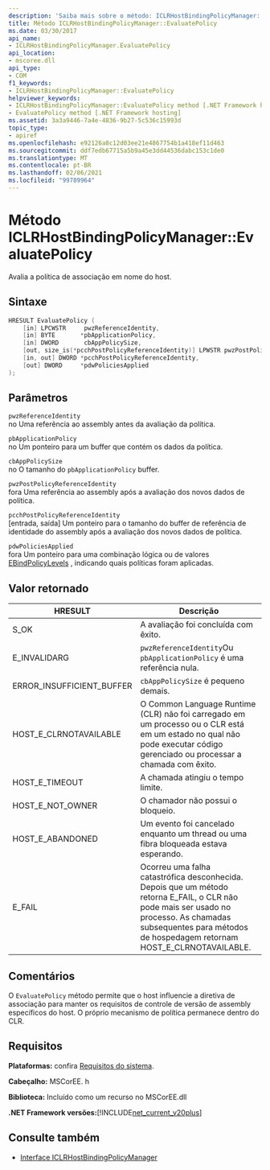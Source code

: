 ```yaml
---
description: 'Saiba mais sobre o método: ICLRHostBindingPolicyManager:: EvaluatePolicy'
title: Método ICLRHostBindingPolicyManager::EvaluatePolicy
ms.date: 03/30/2017
api_name:
- ICLRHostBindingPolicyManager.EvaluatePolicy
api_location:
- mscoree.dll
api_type:
- COM
f1_keywords:
- ICLRHostBindingPolicyManager::EvaluatePolicy
helpviewer_keywords:
- ICLRHostBindingPolicyManager::EvaluatePolicy method [.NET Framework hosting]
- EvaluatePolicy method [.NET Framework hosting]
ms.assetid: 3a3a9446-7a4e-4836-9b27-5c536c15993d
topic_type:
- apiref
ms.openlocfilehash: e92126a8c12d03ee21e4867754b1a418ef11d463
ms.sourcegitcommit: ddf7edb67715a5b9a45e3dd44536dabc153c1de0
ms.translationtype: MT
ms.contentlocale: pt-BR
ms.lasthandoff: 02/06/2021
ms.locfileid: "99789964"
---
```

# <a name="iclrhostbindingpolicymanagerevaluatepolicy-method"></a>Método ICLRHostBindingPolicyManager::EvaluatePolicy

Avalia a política de associação em nome do host.  
  
## <a name="syntax"></a>Sintaxe  
  
```cpp  
HRESULT EvaluatePolicy (  
    [in] LPCWSTR     pwzReferenceIdentity,  
    [in] BYTE       *pbApplicationPolicy,  
    [in] DWORD       cbAppPolicySize,  
    [out, size_is(*pcchPostPolicyReferenceIdentity)] LPWSTR pwzPostPolicyReferenceIdentity,  
    [in, out] DWORD *pcchPostPolicyReferenceIdentity,  
    [out] DWORD     *pdwPoliciesApplied  
);  
```  
  
## <a name="parameters"></a>Parâmetros  

 `pwzReferenceIdentity`  
 no Uma referência ao assembly antes da avaliação da política.  
  
 `pbApplicationPolicy`  
 no Um ponteiro para um buffer que contém os dados da política.  
  
 `cbAppPolicySize`  
 no O tamanho do `pbApplicationPolicy` buffer.  
  
 `pwzPostPolicyReferenceIdentity`  
 fora Uma referência ao assembly após a avaliação dos novos dados de política.  
  
 `pcchPostPolicyReferenceIdentity`  
 [entrada, saída] Um ponteiro para o tamanho do buffer de referência de identidade do assembly após a avaliação dos novos dados de política.  
  
 `pdwPoliciesApplied`  
 fora Um ponteiro para uma combinação lógica ou de valores [EBindPolicyLevels](ebindpolicylevels-enumeration.md) , indicando quais políticas foram aplicadas.  
  
## <a name="return-value"></a>Valor retornado  
  
|HRESULT|Descrição|  
|-------------|-----------------|  
|S_OK|A avaliação foi concluída com êxito.|  
|E_INVALIDARG|`pwzReferenceIdentity`Ou `pbApplicationPolicy` é uma referência nula.|  
|ERROR_INSUFFICIENT_BUFFER|`cbAppPolicySize` é pequeno demais.|  
|HOST_E_CLRNOTAVAILABLE|O Common Language Runtime (CLR) não foi carregado em um processo ou o CLR está em um estado no qual não pode executar código gerenciado ou processar a chamada com êxito.|  
|HOST_E_TIMEOUT|A chamada atingiu o tempo limite.|  
|HOST_E_NOT_OWNER|O chamador não possui o bloqueio.|  
|HOST_E_ABANDONED|Um evento foi cancelado enquanto um thread ou uma fibra bloqueada estava esperando.|  
|E_FAIL|Ocorreu uma falha catastrófica desconhecida. Depois que um método retorna E_FAIL, o CLR não pode mais ser usado no processo. As chamadas subsequentes para métodos de hospedagem retornam HOST_E_CLRNOTAVAILABLE.|  
  
## <a name="remarks"></a>Comentários  

 O `EvaluatePolicy` método permite que o host influencie a diretiva de associação para manter os requisitos de controle de versão de assembly específicos do host. O próprio mecanismo de política permanece dentro do CLR.  
  
## <a name="requirements"></a>Requisitos  

 **Plataformas:** confira [Requisitos do sistema](../../get-started/system-requirements.md).  
  
 **Cabeçalho:** MSCorEE. h  
  
 **Biblioteca:** Incluído como um recurso no MSCorEE.dll  
  
 **.NET Framework versões:**[!INCLUDE[net_current_v20plus](../../../../includes/net-current-v20plus-md.md)]  
  
## <a name="see-also"></a>Consulte também

- [Interface ICLRHostBindingPolicyManager](iclrhostbindingpolicymanager-interface.md)
